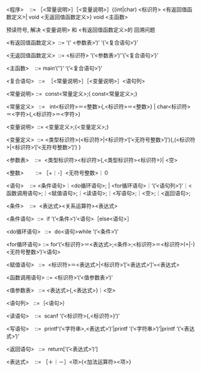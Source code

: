 <程序>    ::= ［<常量说明>］［<变量说明>］{(int|char) <标识符> <有返回值函数定义>| void <无返回值函数定义>} void <主函数>

预读符号, 解决 <变量说明> 和 <有返回值函数定义>的 回溯问题

<有返回值函数定义>  ::= '(' <参数表>‘)’ ‘{’<复合语句>‘}’

<无返回值函数定义>  ::= <标识符> ‘(’<参数表>‘)’‘{’<复合语句>‘}’

<主函数>    ::= main‘(’‘)’ ‘{’<复合语句>‘}’

<复合语句>   ::=  ［<常量说明>］［<变量说明>］<语句列>

<常量说明> ::=  const<常量定义>;{ const<常量定义>;}

<常量定义>   ::=   int<标识符>＝<整数>{,<标识符>＝<整数>} | char<标识符>＝<字符>{,<标识符>＝<字符>}

<变量说明>  ::= <变量定义>;{<变量定义>;}

<变量定义>  ::= <类型标识符>(<标识符>|<标识符>‘[’<无符号整数>‘]’){,(<标识符>|<标识符>‘[’<无符号整数>‘]’) }

<参数表>    ::=  <类型标识符><标识符>{,<类型标识符><标识符>}| <空>

<整数>        ::= ［+｜-］<无符号整数>｜０

<语句>    ::= <条件语句>｜<do循环语句>; | <for循环语句>｜‘{’<语句列>‘}’｜<函数调用语句>;｜<赋值语句>;｜<读语句>;｜<写语句>;｜<空>;｜<返回语句>;

<条件>    ::=  <表达式><关系运算符><表达式>

<条件语句>  ::=  if ‘(’<条件>‘)’<语句>［else<语句>］

<do循环语句>   ::=  do<语句>while ‘(’<条件>‘)’

<for循环语句>  ::= for‘(’<标识符>＝<表达式>;<条件>;<标识符>＝<标识符>(+|-)<无符号整数>‘)’<语句> 

<赋值语句>   ::=  <标识符>＝<表达式>|<标识符>‘[’<表达式>‘]’=<表达式>

<函数调用语句> ::= <标识符>‘(’<值参数表>‘)’

<值参数表>   ::= <表达式>{,<表达式>}｜<空>

<语句列>   ::=｛<语句>｝

<读语句>    ::=  scanf ‘(’<标识符>{,<标识符>}‘)’

<写语句>    ::=  printf‘(’<字符串>,<表达式>‘)’|printf ‘(’<字符串>‘)’|printf ‘(’<表达式>‘)’

<返回语句>   ::=  return[‘(’<表达式>‘)’]

<表达式>    ::= ［＋｜－］<项>{<加法运算符><项>}

